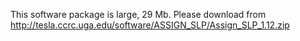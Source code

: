 
This software package is large, 29 Mb. Please download from http://tesla.ccrc.uga.edu/software/ASSIGN_SLP/Assign_SLP_1.12.zip
